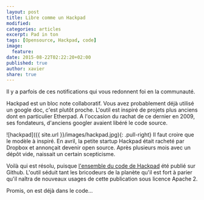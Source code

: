 ```yaml
---
layout: post
title: Libre comme un Hackpad
modified: 
categories: articles
excerpt: Pad in ton
tags: [Opensource, Hackpad, code]
image: 
  feature: 
date: 2015-08-22T02:22:20+02:00
published: true
author: xavier
share: true
---
```


Il y a parfois de ces notifications qui vous redonnent foi en la communauté.

Hackpad est un bloc note collaboratif. Vous avez probablement déjà utilisé un google doc, c'est plutôt proche. L'outil est inspiré de projets plus anciens dont en particulier Etherpad. A l'occasion du rachat de ce dernier en 2009, ses fondateurs, d'anciens googler avaient libéré le code source.

![hackpad]({{ site.url }}/images/hackpad.jpg){: .pull-right}
Il faut croire que le modèle à inspiré. En avril, la petite startup Hackpad était racheté par Dropbox et annonçait devenir open source. Après plusieurs mois avec un dépôt vide, naissait un certain scepticisme.

Voilà qui est résolu, puisque [l'ensemble du code de Hackpad](https://github.com/dropbox/hackpad/)  été publié sur Github. L'outil séduit tant les bricodeurs de la planète qu'il est fort à parier qu'il naîtra de nouveaux usages de cette publication sous licence Apache 2.

Promis, on est déjà dans le code...